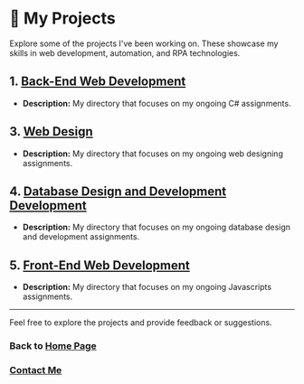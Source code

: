 # 🚀 My Projects

Explore some of the projects I've been working on. These showcase my skills in web development, automation, and RPA technologies.

## 1. [Back-End Web Development](https://github.com/sumsingh11/HTTP-5125-RNA)
- **Description:** My directory that focuses on my ongoing C# assignments.

## 3. [Web Design](https://github.com/sumsingh11/HTTP-5121-0NA)
   - **Description:** My directory that focuses on my ongoing web designing assignments.

## 4. [Database Design and Development Development](https://github.com/sumsingh11/HTTP-5126-0NB)
   - **Description:** My directory that focuses on my ongoing database design and development assignments.

## 5. [Front-End Web Development](https://github.com/sumsingh11/HTTP-5122-0NA)
   - **Description:** My directory that focuses on my ongoing Javascripts assignments.


----
Feel free to explore the projects and provide feedback or suggestions.

### Back to [Home Page](https://github.com/sumsingh11/Markdown-Portfolio/blob/main/home.md)
### [Contact Me](https://github.com/sumsingh11/Markdown-Portfolio/blob/main/contacts.md)


